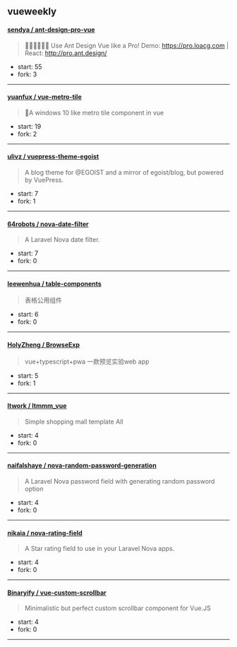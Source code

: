 ## vueweekly

#### [sendya / ant-design-pro-vue](https://github.com/sendya/ant-design-pro-vue)

> 👨🏻‍💻👩🏻‍💻 Use Ant Design Vue like a Pro! Demo: https://pro.loacg.com | React: http://pro.ant.design/

+ start: 55
+ fork: 3

----


#### [yuanfux / vue-metro-tile](https://github.com/yuanfux/vue-metro-tile)

> 🔷A windows 10 like metro tile component in vue

+ start: 19
+ fork: 2

----


#### [ulivz / vuepress-theme-egoist](https://github.com/ulivz/vuepress-theme-egoist)

> A blog theme for @EGOIST and a mirror of egoist/blog, but powered by VuePress.

+ start: 7
+ fork: 1

----


#### [64robots / nova-date-filter](https://github.com/64robots/nova-date-filter)

> A Laravel Nova date filter.

+ start: 7
+ fork: 0

----


#### [leewenhua / table-components](https://github.com/leewenhua/table-components)

> 表格公用组件

+ start: 6
+ fork: 0

----


#### [HolyZheng / BrowseExp](https://github.com/HolyZheng/BrowseExp)

> vue+typescript+pwa 一款预览实验web app

+ start: 5
+ fork: 1

----


#### [ltwork / ltmmm_vue](https://github.com/ltwork/ltmmm_vue)

> Simple shopping mall template All

+ start: 4
+ fork: 0

----


#### [naifalshaye / nova-random-password-generation](https://github.com/naifalshaye/nova-random-password-generation)

> A Laravel Nova password field with generating random password option

+ start: 4
+ fork: 0

----


#### [nikaia / nova-rating-field](https://github.com/nikaia/nova-rating-field)

> A Star rating field to use in your Laravel Nova apps.

+ start: 4
+ fork: 0

----


#### [Binaryify / vue-custom-scrollbar](https://github.com/Binaryify/vue-custom-scrollbar)

> Minimalistic but perfect custom scrollbar component for Vue.JS

+ start: 4
+ fork: 0

----

